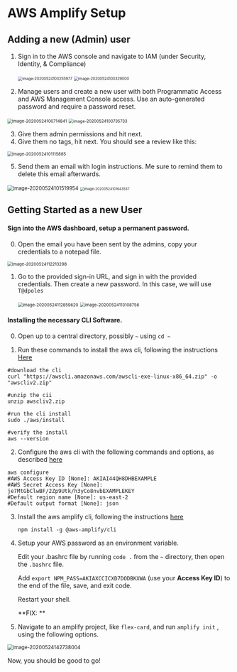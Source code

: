 # AWS Amplify Setup

## Adding a new (Admin) user

1. Sign in to the AWS console and navigate to IAM (under Security, Identity, & Compliance)

   <img src="./media/AWS Amplify/image-20200524100255977.png" alt="image-20200524100255977" style="zoom:60%;" />  <img src="./media/AWS Amplify/image-20200524100329000.png" alt="image-20200524100329000" style="zoom:60%;" />
2. Manage users and create a new user with both Programmatic Access and AWS Management Console access. Use an auto-generated password and require a password reset. 

<img src="./media/AWS Amplify/image-20200524100714841.png" alt="image-20200524100714841" style="zoom:67%;" /> <img src="./media/AWS Amplify/image-20200524100735733.png" alt="image-20200524100735733" style="zoom:65%;" />  

3. Give them admin permissions and hit next.
4. Give them no tags, hit next. You should see a review like this:

<img src="./media/AWS Amplify/image-20200524101115885.png" alt="image-20200524101115885" style="zoom:67%;" /> 

5. Send them an email with login instructions. Me sure to remind them to delete this email afterwards.

<img src="./media/AWS Amplify/image-20200524101519954.png" alt="image-20200524101519954" style="zoom:80%;" /> 

<img src="./media/AWS Amplify/image-20200524101643537.png" alt="image-20200524101643537" style="zoom:55%;" />  

## Getting Started as a new User

#### Sign into the AWS dashboard, setup a permanent password.

0. Open the email you have been sent by the admins, copy your credentials to a notepad file.

<img src="./media/AWS Amplify/image-20200524112210911.png" alt="image-20200524112213298" style="zoom:67%;" /> 

1. Go to the provided sign-in URL, and sign in with the provided credentials. Then create a new password. In this case, we will use `T@dpoles` 

   <img src="./media/AWS Amplify/image-20200524112859620.png" alt="image-20200524112859620" style="zoom:67%;" />  <img src="./media/AWS Amplify/image-20200524113108756.png" alt="image-20200524113108756" style="zoom:67%;" /> 

#### Installing the necessary CLI Software.

0. Open up to a central directory, possibly `~` using `cd ~`

1. Run these commands to install the aws cli, following the instructions [Here](https://docs.aws.amazon.com/cli/latest/userguide/install-cliv2-linux.html) 

```
#download the cli
curl "https://awscli.amazonaws.com/awscli-exe-linux-x86_64.zip" -o "awscliv2.zip"

#unzip the cii
unzip awscliv2.zip

#run the cli install
sudo ./aws/install

#verify the install 
aws --version
```

2. Configure the aws cli with the following commands and options, as described [here](https://docs.aws.amazon.com/cli/latest/userguide/cli-chap-configure.html#cli-quick-configuration) 

```
aws configure
#AWS Access Key ID [None]: AKIAI44QH8DHBEXAMPLE
#AWS Secret Access Key [None]: je7MtGbClwBF/2Zp9Utk/h3yCo8nvbEXAMPLEKEY
#Default region name [None]: us-east-2
#Default output format [None]: json
```

3. Install the aws amplify cli, following the instructions [here](https://docs.amplify.aws/cli/start/install#install-the-amplify-cli)

   `npm install -g @aws-amplify/cli` 
   
4. Setup your AWS password as an environment variable.

   Edit your .bashrc file by running `code .` from the `~` directory, then open the `.bashrc` file.

   Add `export NPM_PASS=AKIAXCCICXD7DODBKXWA` (use your **Access Key ID**) to the end of the file, save, and exit code.

   Restart your shell.

   **FIX: ** 

4. Navigate to an amplify project, like `flex-card`, and run `amplify init` , using the following options. 

<img src="./media/AWS Amplify/image-20200524142738004.png" alt="image-20200524142738004" style="zoom:80%;" /> 


Now, you should be good to go!